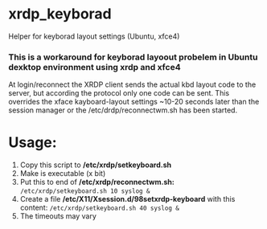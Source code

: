 # xrdp_keyborad
Helper for keyborad layout settings (Ubuntu, xfce4)

### This is a workaround for keyborad layoout probelem in Ubuntu dexktop environment using xrdp and xfce4
At login/reconnect the XRDP client sends the actual kbd layout code to the server, but according the protocol only one code can be sent. This overrides the xface kayboard-layout settings ~10-20 seconds later than the session manager or the /etc/drdp/reconnectwm.sh has been started.

# Usage:
1. Copy this script to **/etc/xrdp/setkeyboard.sh**
2. Make is executable (x bit)
3. Put this to end of **/etc/xrdp/reconnectwm.sh:** ```/etc/xrdp/setkeyboard.sh 10 syslog &```
4. Create a file **/etc/X11/Xsession.d/98setxrdp-keyboard** with this content: ```/etc/xrdp/setkeyboard.sh 40 syslog &```
5. The timeouts may vary 
   
